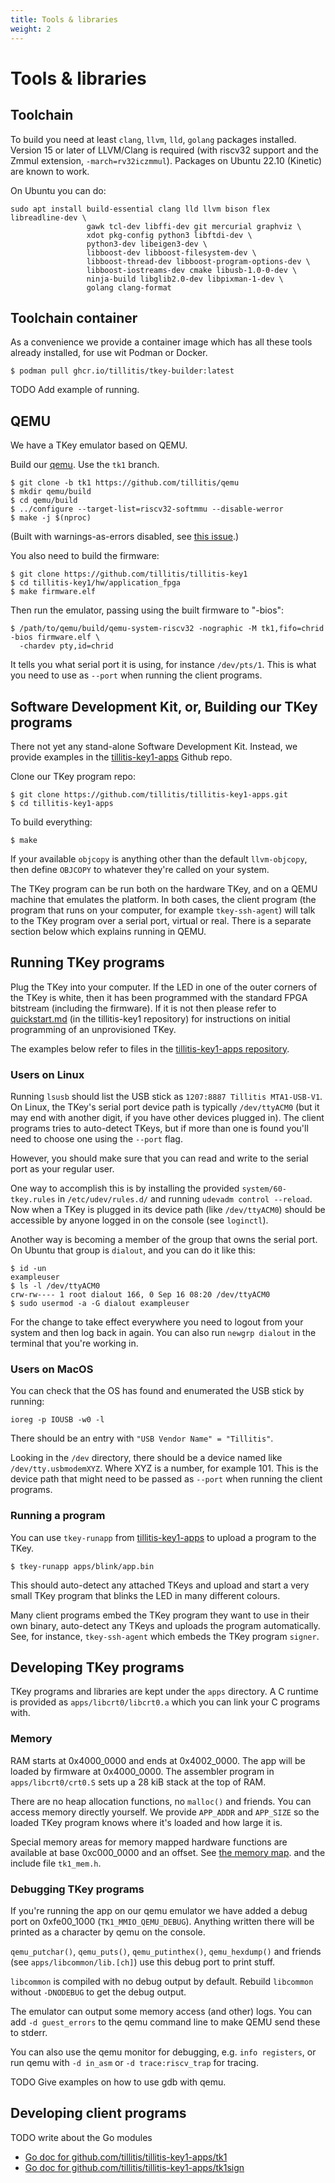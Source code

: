 ```yaml
---
title: Tools & libraries
weight: 2
---
```


# Tools & libraries

## Toolchain

To build you need at least `clang`, `llvm`, `lld`, `golang` packages
installed. Version 15 or later of LLVM/Clang is required (with riscv32
support and the Zmmul extension, `-march=rv32iczmmul`). Packages on
Ubuntu 22.10 (Kinetic) are known to work.

On Ubuntu you can do:

```
sudo apt install build-essential clang lld llvm bison flex libreadline-dev \
                 gawk tcl-dev libffi-dev git mercurial graphviz \
                 xdot pkg-config python3 libftdi-dev \
                 python3-dev libeigen3-dev \
                 libboost-dev libboost-filesystem-dev \
                 libboost-thread-dev libboost-program-options-dev \
                 libboost-iostreams-dev cmake libusb-1.0-0-dev \
                 ninja-build libglib2.0-dev libpixman-1-dev \
                 golang clang-format
```

## Toolchain container

As a convenience we provide a container image which has all these
tools already installed, for use wit Podman or Docker.

```
$ podman pull ghcr.io/tillitis/tkey-builder:latest
```

TODO Add example of running.

## QEMU

We have a TKey emulator based on QEMU.

Build our [qemu](https://github.com/tillitis/qemu). Use the `tk1`
branch.

```
$ git clone -b tk1 https://github.com/tillitis/qemu
$ mkdir qemu/build
$ cd qemu/build
$ ../configure --target-list=riscv32-softmmu --disable-werror
$ make -j $(nproc)
```

(Built with warnings-as-errors disabled, see [this
issue](https://github.com/tillitis/qemu/issues/3).)

You also need to build the firmware:

```
$ git clone https://github.com/tillitis/tillitis-key1
$ cd tillitis-key1/hw/application_fpga
$ make firmware.elf
```

Then run the emulator, passing using the built firmware to "-bios":

```
$ /path/to/qemu/build/qemu-system-riscv32 -nographic -M tk1,fifo=chrid -bios firmware.elf \
  -chardev pty,id=chrid
```

It tells you what serial port it is using, for instance `/dev/pts/1`.
This is what you need to use as `--port` when running the client
programs.

## Software Development Kit, or, Building our TKey programs

There not yet any stand-alone Software Development Kit. Instead, we
provide examples in the
[tillitis-key1-apps](https://github.com/tillitis/tillitis-key1-apps)
Github repo.

Clone our TKey program repo:

```
$ git clone https://github.com/tillitis/tillitis-key1-apps.git
$ cd tillitis-key1-apps
```

To build everything:

```
$ make
```

If your available `objcopy` is anything other than the default
`llvm-objcopy`, then define `OBJCOPY` to whatever they're called on
your system.

The TKey program can be run both on the hardware TKey, and on a QEMU
machine that emulates the platform. In both cases, the client program
(the program that runs on your computer, for example `tkey-ssh-agent`)
will talk to the TKey program over a serial port, virtual or real.
There is a separate section below which explains running in QEMU.

## Running TKey programs

Plug the TKey into your computer. If the LED in one of the outer
corners of the TKey is white, then it has been programmed with the
standard FPGA bitstream (including the firmware). If it is not then
please refer to
[quickstart.md](https://github.com/tillitis/tillitis-key1/blob/main/doc/quickstart.md)
(in the tillitis-key1 repository) for instructions on initial
programming of an unprovisioned TKey.

The examples below refer to files in the
[tillitis-key1-apps repository](https://github.com/tillitis/tillitis-key1-apps).

### Users on Linux

Running `lsusb` should list the USB stick as `1207:8887 Tillitis
MTA1-USB-V1`. On Linux, the TKey's serial port device path is
typically `/dev/ttyACM0` (but it may end with another digit, if you
have other devices plugged in). The client programs tries to
auto-detect TKeys, but if more than one is found you'll need to choose
one using the `--port` flag.

However, you should make sure that you can read and write to the
serial port as your regular user.

One way to accomplish this is by installing the provided
`system/60-tkey.rules` in `/etc/udev/rules.d/` and running `udevadm
control --reload`. Now when a TKey is plugged in its device path (like
`/dev/ttyACM0`) should be accessible by anyone logged in on the
console (see `loginctl`).

Another way is becoming a member of the group that owns the serial
port. On Ubuntu that group is `dialout`, and you can do it like this:

```
$ id -un
exampleuser
$ ls -l /dev/ttyACM0
crw-rw---- 1 root dialout 166, 0 Sep 16 08:20 /dev/ttyACM0
$ sudo usermod -a -G dialout exampleuser
```

For the change to take effect everywhere you need to logout from your
system and then log back in again. You can also run `newgrp dialout`
in the terminal that you're working in.

### Users on MacOS

You can check that the OS has found and enumerated the USB stick by
running:

```
ioreg -p IOUSB -w0 -l
```

There should be an entry with `"USB Vendor Name" = "Tillitis"`.

Looking in the `/dev` directory, there should be a device named like
`/dev/tty.usbmodemXYZ`. Where XYZ is a number, for example 101. This
is the device path that might need to be passed as `--port` when
running the client programs.

### Running a program

You can use `tkey-runapp` from
[tillitis-key1-apps](https://github.com/tillitis/tillitis-key1-apps)
to upload a program to the TKey.

```
$ tkey-runapp apps/blink/app.bin
```

This should auto-detect any attached TKeys and upload and start a very
small TKey program that blinks the LED in many different colours.

Many client programs embed the TKey program they want to use in their
own binary, auto-detect any TKeys and uploads the program
automatically. See, for instance, `tkey-ssh-agent` which embeds the
TKey program `signer`.

## Developing TKey programs

TKey programs and libraries are kept under the `apps` directory. A C
runtime is provided as `apps/libcrt0/libcrt0.a` which you can link
your C programs with.

### Memory

RAM starts at 0x4000\_0000 and ends at 0x4002\_0000. The app will be
loaded by firmware at 0x4000\_0000. The assembler program in
`apps/libcrt0/crt0.S` sets up a 28 kiB stack at the top of RAM.

There are no heap allocation functions, no `malloc()` and friends. You
can access memory directly yourself. We provide `APP_ADDR` and
`APP_SIZE` so the loaded TKey program knows where it's loaded and how
large it is.

Special memory areas for memory mapped hardware functions are
available at base 0xc000\_0000 and an offset. See [the memory
map](../memory/). and the include file `tk1_mem.h`.

### Debugging TKey programs

If you're running the app on our qemu emulator we have added a debug
port on 0xfe00\_1000 (`TK1_MMIO_QEMU_DEBUG`). Anything written there
will be printed as a character by qemu on the console.

`qemu_putchar()`, `qemu_puts()`, `qemu_putinthex()`, `qemu_hexdump()`
and friends (see `apps/libcommon/lib.[ch]`) use this debug port to
print stuff.

`libcommon` is compiled with no debug output by default. Rebuild
`libcommon` without `-DNODEBUG` to get the debug output.

The emulator can output some memory access (and other) logs. You can
add `-d guest_errors` to the qemu command line to make QEMU send these
to stderr.

You can also use the qemu monitor for debugging, e.g. `info
registers`, or run qemu with `-d in_asm` or `-d trace:riscv_trap` for
tracing.

TODO Give examples on how to use gdb with qemu.

## Developing client programs

TODO write about the Go modules

- [Go doc for github.com/tillitis/tillitis-key1-apps/tk1](https://pkg.go.dev/github.com/tillitis/tillitis-key1-apps/tk1)
- [Go doc for
github.com/tillitis/tillitis-key1-apps/tk1sign](https://pkg.go.dev/github.com/tillitis/tillitis-key1-apps/tk1sign)
